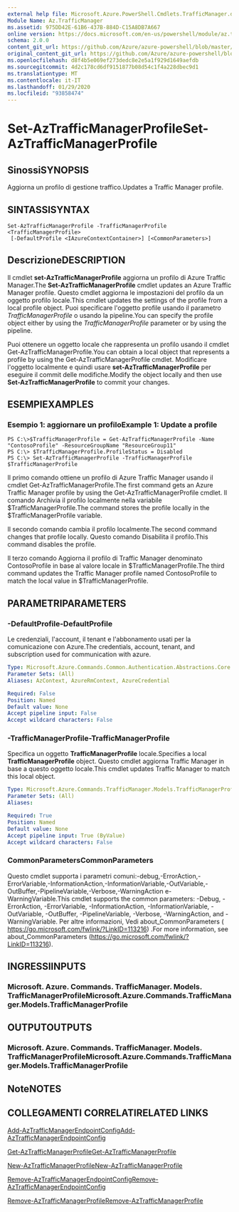 ```yaml
---
external help file: Microsoft.Azure.PowerShell.Cmdlets.TrafficManager.dll-Help.xml
Module Name: Az.TrafficManager
ms.assetid: 975DD42E-61B6-437B-884D-C15A8DB7A667
online version: https://docs.microsoft.com/en-us/powershell/module/az.trafficmanager/set-aztrafficmanagerprofile
schema: 2.0.0
content_git_url: https://github.com/Azure/azure-powershell/blob/master/src/TrafficManager/TrafficManager/help/Set-AzTrafficManagerProfile.md
original_content_git_url: https://github.com/Azure/azure-powershell/blob/master/src/TrafficManager/TrafficManager/help/Set-AzTrafficManagerProfile.md
ms.openlocfilehash: d8f4b5e069ef273dedc8e2e5a1f929d1649aefdb
ms.sourcegitcommit: 4d2c178cd6df9151877b08d54c1f4a228dbec9d1
ms.translationtype: MT
ms.contentlocale: it-IT
ms.lasthandoff: 01/29/2020
ms.locfileid: "93858474"
---
```

# <span data-ttu-id="d03ce-101">Set-AzTrafficManagerProfile</span><span class="sxs-lookup"><span data-stu-id="d03ce-101">Set-AzTrafficManagerProfile</span></span>

## <span data-ttu-id="d03ce-102">Sinossi</span><span class="sxs-lookup"><span data-stu-id="d03ce-102">SYNOPSIS</span></span>
<span data-ttu-id="d03ce-103">Aggiorna un profilo di gestione traffico.</span><span class="sxs-lookup"><span data-stu-id="d03ce-103">Updates a Traffic Manager profile.</span></span>

## <span data-ttu-id="d03ce-104">SINTASSI</span><span class="sxs-lookup"><span data-stu-id="d03ce-104">SYNTAX</span></span>

```
Set-AzTrafficManagerProfile -TrafficManagerProfile <TrafficManagerProfile>
 [-DefaultProfile <IAzureContextContainer>] [<CommonParameters>]
```

## <span data-ttu-id="d03ce-105">Descrizione</span><span class="sxs-lookup"><span data-stu-id="d03ce-105">DESCRIPTION</span></span>
<span data-ttu-id="d03ce-106">Il cmdlet **set-AzTrafficManagerProfile** aggiorna un profilo di Azure Traffic Manager.</span><span class="sxs-lookup"><span data-stu-id="d03ce-106">The **Set-AzTrafficManagerProfile** cmdlet updates an Azure Traffic Manager profile.</span></span>
<span data-ttu-id="d03ce-107">Questo cmdlet aggiorna le impostazioni del profilo da un oggetto profilo locale.</span><span class="sxs-lookup"><span data-stu-id="d03ce-107">This cmdlet updates the settings of the profile from a local profile object.</span></span>
<span data-ttu-id="d03ce-108">Puoi specificare l'oggetto profile usando il parametro *TrafficManagerProfile* o usando la pipeline.</span><span class="sxs-lookup"><span data-stu-id="d03ce-108">You can specify the profile object either by using the *TrafficManagerProfile* parameter or by using the pipeline.</span></span>

<span data-ttu-id="d03ce-109">Puoi ottenere un oggetto locale che rappresenta un profilo usando il cmdlet Get-AzTrafficManagerProfile.</span><span class="sxs-lookup"><span data-stu-id="d03ce-109">You can obtain a local object that represents a profile by using the Get-AzTrafficManagerProfile cmdlet.</span></span>
<span data-ttu-id="d03ce-110">Modificare l'oggetto localmente e quindi usare **set-AzTrafficManagerProfile** per eseguire il commit delle modifiche.</span><span class="sxs-lookup"><span data-stu-id="d03ce-110">Modify the object locally and then use **Set-AzTrafficManagerProfile** to commit your changes.</span></span>

## <span data-ttu-id="d03ce-111">ESEMPI</span><span class="sxs-lookup"><span data-stu-id="d03ce-111">EXAMPLES</span></span>

### <span data-ttu-id="d03ce-112">Esempio 1: aggiornare un profilo</span><span class="sxs-lookup"><span data-stu-id="d03ce-112">Example 1: Update a profile</span></span>
```
PS C:\>$TrafficManagerProfile = Get-AzTrafficManagerProfile -Name "ContosoProfile" -ResourceGroupName "ResourceGroup11" 
PS C:\> $TrafficManagerProfile.ProfileStatus = Disabled
PS C:\> Set-AzTrafficManagerProfile -TrafficManagerProfile $TrafficManagerProfile
```

<span data-ttu-id="d03ce-113">Il primo comando ottiene un profilo di Azure Traffic Manager usando il cmdlet Get-AzTrafficManagerProfile.</span><span class="sxs-lookup"><span data-stu-id="d03ce-113">The first command gets an Azure Traffic Manager profile by using the Get-AzTrafficManagerProfile cmdlet.</span></span>
<span data-ttu-id="d03ce-114">Il comando Archivia il profilo localmente nella variabile $TrafficManagerProfile.</span><span class="sxs-lookup"><span data-stu-id="d03ce-114">The command stores the profile locally in the $TrafficManagerProfile variable.</span></span>

<span data-ttu-id="d03ce-115">Il secondo comando cambia il profilo localmente.</span><span class="sxs-lookup"><span data-stu-id="d03ce-115">The second command changes that profile locally.</span></span>
<span data-ttu-id="d03ce-116">Questo comando Disabilita il profilo.</span><span class="sxs-lookup"><span data-stu-id="d03ce-116">This command disables the profile.</span></span>

<span data-ttu-id="d03ce-117">Il terzo comando Aggiorna il profilo di Traffic Manager denominato ContosoProfile in base al valore locale in $TrafficManagerProfile.</span><span class="sxs-lookup"><span data-stu-id="d03ce-117">The third command updates the Traffic Manager profile named ContosoProfile to match the local value in $TrafficManagerProfile.</span></span>

## <span data-ttu-id="d03ce-118">PARAMETRI</span><span class="sxs-lookup"><span data-stu-id="d03ce-118">PARAMETERS</span></span>

### <span data-ttu-id="d03ce-119">-DefaultProfile</span><span class="sxs-lookup"><span data-stu-id="d03ce-119">-DefaultProfile</span></span>
<span data-ttu-id="d03ce-120">Le credenziali, l'account, il tenant e l'abbonamento usati per la comunicazione con Azure.</span><span class="sxs-lookup"><span data-stu-id="d03ce-120">The credentials, account, tenant, and subscription used for communication with azure.</span></span>

```yaml
Type: Microsoft.Azure.Commands.Common.Authentication.Abstractions.Core.IAzureContextContainer
Parameter Sets: (All)
Aliases: AzContext, AzureRmContext, AzureCredential

Required: False
Position: Named
Default value: None
Accept pipeline input: False
Accept wildcard characters: False
```

### <span data-ttu-id="d03ce-121">-TrafficManagerProfile</span><span class="sxs-lookup"><span data-stu-id="d03ce-121">-TrafficManagerProfile</span></span>
<span data-ttu-id="d03ce-122">Specifica un oggetto **TrafficManagerProfile** locale.</span><span class="sxs-lookup"><span data-stu-id="d03ce-122">Specifies a local **TrafficManagerProfile** object.</span></span>
<span data-ttu-id="d03ce-123">Questo cmdlet aggiorna Traffic Manager in base a questo oggetto locale.</span><span class="sxs-lookup"><span data-stu-id="d03ce-123">This cmdlet updates Traffic Manager to match this local object.</span></span>

```yaml
Type: Microsoft.Azure.Commands.TrafficManager.Models.TrafficManagerProfile
Parameter Sets: (All)
Aliases:

Required: True
Position: Named
Default value: None
Accept pipeline input: True (ByValue)
Accept wildcard characters: False
```

### <span data-ttu-id="d03ce-124">CommonParameters</span><span class="sxs-lookup"><span data-stu-id="d03ce-124">CommonParameters</span></span>
<span data-ttu-id="d03ce-125">Questo cmdlet supporta i parametri comuni:-debug,-ErrorAction,-ErrorVariable,-InformationAction,-InformationVariable,-OutVariable,-OutBuffer,-PipelineVariable,-Verbose,-WarningAction e-WarningVariable.</span><span class="sxs-lookup"><span data-stu-id="d03ce-125">This cmdlet supports the common parameters: -Debug, -ErrorAction, -ErrorVariable, -InformationAction, -InformationVariable, -OutVariable, -OutBuffer, -PipelineVariable, -Verbose, -WarningAction, and -WarningVariable.</span></span> <span data-ttu-id="d03ce-126">Per altre informazioni, Vedi about_CommonParameters ( https://go.microsoft.com/fwlink/?LinkID=113216) .</span><span class="sxs-lookup"><span data-stu-id="d03ce-126">For more information, see about_CommonParameters (https://go.microsoft.com/fwlink/?LinkID=113216).</span></span>

## <span data-ttu-id="d03ce-127">INGRESSI</span><span class="sxs-lookup"><span data-stu-id="d03ce-127">INPUTS</span></span>

### <span data-ttu-id="d03ce-128">Microsoft. Azure. Commands. TrafficManager. Models. TrafficManagerProfile</span><span class="sxs-lookup"><span data-stu-id="d03ce-128">Microsoft.Azure.Commands.TrafficManager.Models.TrafficManagerProfile</span></span>

## <span data-ttu-id="d03ce-129">OUTPUT</span><span class="sxs-lookup"><span data-stu-id="d03ce-129">OUTPUTS</span></span>

### <span data-ttu-id="d03ce-130">Microsoft. Azure. Commands. TrafficManager. Models. TrafficManagerProfile</span><span class="sxs-lookup"><span data-stu-id="d03ce-130">Microsoft.Azure.Commands.TrafficManager.Models.TrafficManagerProfile</span></span>

## <span data-ttu-id="d03ce-131">Note</span><span class="sxs-lookup"><span data-stu-id="d03ce-131">NOTES</span></span>

## <span data-ttu-id="d03ce-132">COLLEGAMENTI CORRELATI</span><span class="sxs-lookup"><span data-stu-id="d03ce-132">RELATED LINKS</span></span>

[<span data-ttu-id="d03ce-133">Add-AzTrafficManagerEndpointConfig</span><span class="sxs-lookup"><span data-stu-id="d03ce-133">Add-AzTrafficManagerEndpointConfig</span></span>](./Add-AzTrafficManagerEndpointConfig.md)

[<span data-ttu-id="d03ce-134">Get-AzTrafficManagerProfile</span><span class="sxs-lookup"><span data-stu-id="d03ce-134">Get-AzTrafficManagerProfile</span></span>](./Get-AzTrafficManagerProfile.md)

[<span data-ttu-id="d03ce-135">New-AzTrafficManagerProfile</span><span class="sxs-lookup"><span data-stu-id="d03ce-135">New-AzTrafficManagerProfile</span></span>](./New-AzTrafficManagerProfile.md)

[<span data-ttu-id="d03ce-136">Remove-AzTrafficManagerEndpointConfig</span><span class="sxs-lookup"><span data-stu-id="d03ce-136">Remove-AzTrafficManagerEndpointConfig</span></span>](./Remove-AzTrafficManagerEndpointConfig.md)

[<span data-ttu-id="d03ce-137">Remove-AzTrafficManagerProfile</span><span class="sxs-lookup"><span data-stu-id="d03ce-137">Remove-AzTrafficManagerProfile</span></span>](./Remove-AzTrafficManagerProfile.md)


